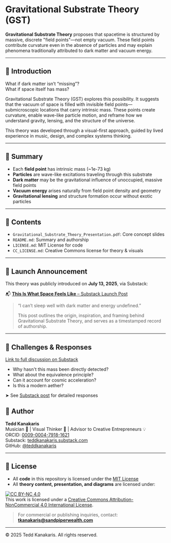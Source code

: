 # Gravitational Substrate Theory (GST)

**Gravitational Substrate Theory** proposes that spacetime is structured by massive, discrete "field points"—not empty vacuum. These field points contribute curvature even in the absence of particles and may explain phenomena traditionally attributed to dark matter and vacuum energy.

---

## 🌌 Introduction

What if dark matter isn’t “missing”?  
What if space itself has mass?

Gravitational Substrate Theory (GST) explores this possibility. It suggests that the vacuum of space is filled with invisible field points—submicroscopic locations that carry intrinsic mass. These points create curvature, enable wave-like particle motion, and reframe how we understand gravity, lensing, and the structure of the universe.

This theory was developed through a visual-first approach, guided by lived experience in music, design, and complex systems thinking.

---

## 📘 Summary

- Each **field point** has intrinsic mass (~1e-73 kg)
- **Particles** are wave-like excitations traveling through this substrate
- **Dark matter** may be the gravitational influence of unoccupied, massive field points
- **Vacuum energy** arises naturally from field point density and geometry
- **Gravitational lensing** and structure formation occur without exotic particles

---

## 📂 Contents

- `Gravitational_Substrate_Theory_Presentation.pdf`: Core concept slides
- `README.md`: Summary and authorship
- `LICENSE.md`: MIT License for code
- `CC_LICENSE.md`: Creative Commons license for theory & visuals

---

## 📰 Launch Announcement

This theory was publicly introduced on **July 13, 2025**, via Substack:

📬 [**This Is What Space Feels Like** – Substack Launch Post](https://teddkanakaris.substack.com/p/this-is-what-space-feels-like)

> “I can’t sleep well with dark matter and energy undefined.”  
>  
> This post outlines the origin, inspiration, and framing behind Gravitational Substrate Theory, and serves as a timestamped record of authorship.

---

## 🧠 Challenges & Responses

[Link to full discussion on Substack](https://teddkanakaris.substack.com/p/challenging-gst)

- Why hasn't this mass been directly detected?
- What about the equivalence principle?
- Can it account for cosmic acceleration?
- Is this a modern aether?

➤ See [Substack post](https://teddkanakaris.substack.com/p/challenging-gravitational-substrate) for detailed responses

## 👤 Author

**Tedd Kanakaris**  
Musician 🎹 | Visual Thinker 🧠 | Advisor to Creative Entrepreneurs 💡  
ORCID: [0009-0004-7918-1621](https://orcid.org/0009-0004-7918-1621)  
Substack: [teddkanakaris.substack.com](https://teddkanakaris.substack.com)  
GitHub: [@teddkanakaris](https://github.com/teddkanakaris)

---

## 📜 License

- All **code** in this repository is licensed under the [MIT License](LICENSE.md)
- All **theory content, presentation, and diagrams** are licensed under:

[![CC BY-NC 4.0](https://licensebuttons.net/l/by-nc/4.0/88x31.png)](https://creativecommons.org/licenses/by-nc/4.0/)  
This work is licensed under a [Creative Commons Attribution-NonCommercial 4.0 International License](https://creativecommons.org/licenses/by-nc/4.0/).

> For commercial or publishing inquiries, contact: **tkanakaris@sandpiperwealth.com**

---

© 2025 Tedd Kanakaris. All rights reserved.


